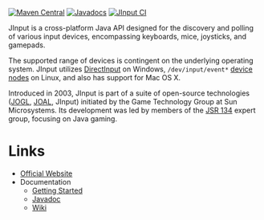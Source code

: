 [![Maven Central](https://img.shields.io/maven-central/v/net.java.jinput/coreapi.svg)](https://maven-badges.herokuapp.com/maven-central/net.java.jinput/coreapi)
[![Javadocs](http://www.javadoc.io/badge/net.java.jinput/coreapi.svg)](http://www.javadoc.io/doc/net.java.jinput/coreapi)
[![JInput CI](https://github.com/jinput/jinput/actions/workflows/build.yml/badge.svg)](https://github.com/jinput/jinput/actions/workflows/build.yml)

JInput is a cross-platform Java API designed for the discovery and polling of various input devices, encompassing
keyboards, mice, joysticks, and gamepads.

The supported range of devices is contingent on the underlying operating system. JInput utilizes
[DirectInput](https://learn.microsoft.com/en-us/previous-versions/windows/desktop/ee416842(v=vs.85)) on Windows,
`/dev/input/event*` [device nodes](https://wiki.debian.org/device_node) on Linux, and also has support for Mac OS X.

Introduced in 2003, JInput is part of a suite of open-source technologies ([JOGL](https://jogamp.org/jogl/www/),
[JOAL](https://jogamp.org/joal/www/), JInput) initiated by the Game Technology Group at Sun Microsystems. Its
development was led by members of the [JSR 134](https://jcp.org/en/jsr/detail?id=134) expert group, focusing on Java
gaming.

# Links

* [Official Website](https://jinput.github.io/jinput)
* Documentation
  * [Getting Started](https://jinput.github.io/jinput)
  * [Javadoc](http://www.javadoc.io/doc/net.java.jinput/coreapi)
  * [Wiki](https://github.com/jinput/jinput/wiki)